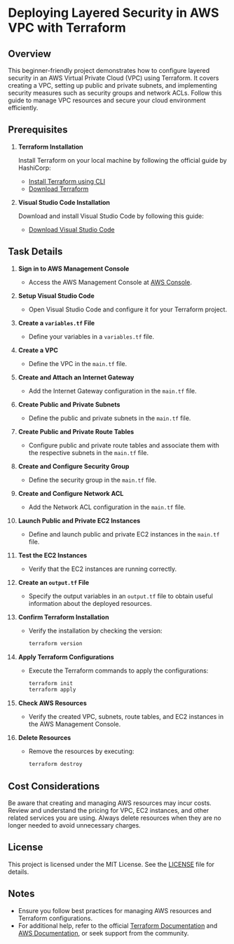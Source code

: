 # Deploying Layered Security in AWS VPC with Terraform

## Overview

This beginner-friendly project demonstrates how to configure layered security in an AWS Virtual Private Cloud (VPC) using Terraform. It covers creating a VPC, setting up public and private subnets, and implementing security measures such as security groups and network ACLs. Follow this guide to manage VPC resources and secure your cloud environment efficiently.

## Prerequisites

1. **Terraform Installation**

   Install Terraform on your local machine by following the official guide by HashiCorp:
   - [Install Terraform using CLI](https://learn.hashicorp.com/tutorials/terraform/install-cli)
   - [Download Terraform](https://www.terraform.io/downloads.html)

2. **Visual Studio Code Installation**

   Download and install Visual Studio Code by following this guide:
   - [Download Visual Studio Code](https://code.visualstudio.com/download)

## Task Details

1. **Sign in to AWS Management Console**

   - Access the AWS Management Console at [AWS Console](https://aws.amazon.com/console/).

2. **Setup Visual Studio Code**

   - Open Visual Studio Code and configure it for your Terraform project.

3. **Create a `variables.tf` File**

   - Define your variables in a `variables.tf` file.

4. **Create a VPC**

   - Define the VPC in the `main.tf` file.

5. **Create and Attach an Internet Gateway**

   - Add the Internet Gateway configuration in the `main.tf` file.

6. **Create Public and Private Subnets**

   - Define the public and private subnets in the `main.tf` file.

7. **Create Public and Private Route Tables**

   - Configure public and private route tables and associate them with the respective subnets in the `main.tf` file.

8. **Create and Configure Security Group**

   - Define the security group in the `main.tf` file.

9. **Create and Configure Network ACL**

   - Add the Network ACL configuration in the `main.tf` file.

10. **Launch Public and Private EC2 Instances**

    - Define and launch public and private EC2 instances in the `main.tf` file.

11. **Test the EC2 Instances**

    - Verify that the EC2 instances are running correctly.

12. **Create an `output.tf` File**

    - Specify the output variables in an `output.tf` file to obtain useful information about the deployed resources.

13. **Confirm Terraform Installation**

    - Verify the installation by checking the version:
      ```bash
      terraform version
      ```

14. **Apply Terraform Configurations**

    - Execute the Terraform commands to apply the configurations:
      ```bash
      terraform init
      terraform apply
      ```

15. **Check AWS Resources**

    - Verify the created VPC, subnets, route tables, and EC2 instances in the AWS Management Console.

16. **Delete Resources**

    - Remove the resources by executing:
      ```bash
      terraform destroy
      ```

## Cost Considerations

Be aware that creating and managing AWS resources may incur costs. Review and understand the pricing for VPC, EC2 instances, and other related services you are using. Always delete resources when they are no longer needed to avoid unnecessary charges.

## License

This project is licensed under the MIT License. See the [LICENSE](LICENSE) file for details.

## Notes

- Ensure you follow best practices for managing AWS resources and Terraform configurations.
- For additional help, refer to the official [Terraform Documentation](https://www.terraform.io/docs) and [AWS Documentation](https://docs.aws.amazon.com/), or seek support from the community.
